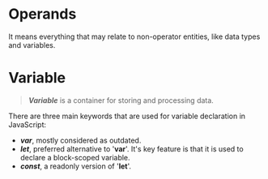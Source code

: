 # Operands

It means everything that may relate to non-operator entities, like data types and variables.

# Variable

> *__Variable__* is a container for storing and processing data.

There are three main keywords that are used for variable declaration in JavaScript:
- *__var__*, mostly considered as outdated.
- *__let__*, preferred alternative to '__var__'. It's key feature is that it is used to declare a block-scoped variable.
- *__const__*, a readonly version of '__let__'.

